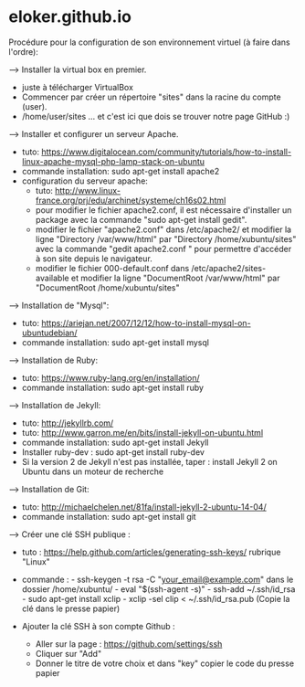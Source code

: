 eloker.github.io
================

Procédure pour la configuration de son environnement virtuel (à faire dans l'ordre):

--> Installer la virtual box en premier.
- juste à télécharger VirtualBox
- Commencer par créer un répertoire "sites" dans la racine du compte (user).   
- /home/user/sites … et c'est ici que dois se trouver notre page GitHub :)

--> Installer et configurer un serveur Apache.
- tuto: https://www.digitalocean.com/community/tutorials/how-to-install-linux-apache-mysql-php-lamp-stack-on-ubuntu
- commande installation: sudo apt-get install apache2
- configuration du serveur apache:
	- tuto: http://www.linux-france.org/prj/edu/archinet/systeme/ch16s02.html
	- pour modifier le fichier apache2.conf, il est nécessaire d'installer un package avec la commande "sudo apt-get install gedit". 
	- modifier le fichier "apache2.conf" dans /etc/apache2/ et modifier la ligne "Directory /var/www/html" par "Directory /home/xubuntu/sites" avec la commande "gedit apache2.conf " pour permettre d'accéder à son site depuis le navigateur.
	- modifier le fichier 000-default.conf dans /etc/apache2/sites-available et modifier la ligne "DocumentRoot /var/www/html" par "DocumentRoot /home/xubuntu/sites"

--> Installation de "Mysql":
- tuto: https://ariejan.net/2007/12/12/how-to-install-mysql-on-ubuntudebian/
- commande installation: sudo apt-get install mysql

--> Installation de Ruby:
- tuto: https://www.ruby-lang.org/en/installation/
- commande installation: sudo apt-get install ruby

--> Installation de Jekyll:
- tuto: http://jekyllrb.com/
- tuto: http://www.garron.me/en/bits/install-jekyll-on-ubuntu.html
- commande installation: sudo apt-get install Jekyll
- Installer ruby-dev : sudo apt-get install ruby-dev
- Si la version 2 de Jekyll n'est pas installée, taper : install Jekyll 2 on Ubuntu dans un moteur de recherche

--> Installation de Git:
- tuto: http://michaelchelen.net/81fa/install-jekyll-2-ubuntu-14-04/
- commande installation: sudo apt-get install git

--> Créer une clé SSH publique :
- tuto : https://help.github.com/articles/generating-ssh-keys/ rubrique "Linux"
- commande :	- ssh-keygen -t rsa -C "your_email@example.com" dans le dossier /home/xubuntu/
		- eval "$(ssh-agent -s)"
		- ssh-add ~/.ssh/id_rsa
		- sudo apt-get install xclip
		- xclip -sel clip < ~/.ssh/id_rsa.pub (Copie la clé dans le presse papier)

- Ajouter la clé SSH à son compte Github :
	- Aller sur la page : https://github.com/settings/ssh
	- Cliquer sur "Add"
	- Donner le titre de votre choix et dans "key" copier le code du presse papier


